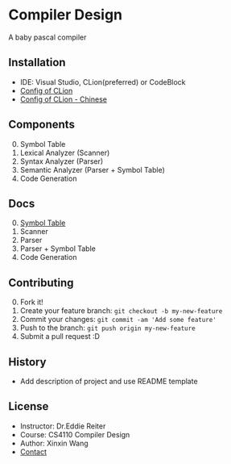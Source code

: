 # Compiler Design

A baby pascal compiler

## Installation

+ IDE: Visual Studio, CLion(preferred) or CodeBlock
+ [Config of CLion](http://stackoverflow.com/questions/33267305/how-to-setup-clion-for-compile-and-run)
+ [Config of CLion - Chinese](http://blog.csdn.net/shouwangzhelv/article/details/54919235)

## Components

0. Symbol Table
1. Lexical Analyzer (Scanner)
2. Syntax Analyzer  (Parser)
3. Semantic Analyzer (Parser + Symbol Table)
4. Code Generation 

## Docs

0. [Symbol Table](./demos/symbol-table-demo/SymTable.md)
1. Scanner
2. Parser
3. Parser + Symbol Table
4. Code Generation 

## Contributing

0. Fork it!
1. Create your feature branch: `git checkout -b my-new-feature`
2. Commit your changes: `git commit -am 'Add some feature'`
3. Push to the branch: `git push origin my-new-feature`
4. Submit a pull request :D

## History

+ Add description of project and use README template

## License

+ Instructor: Dr.Eddie Reiter
+ Course: CS4110 Compiler Design
+ Author: Xinxin Wang
+ [Contact](mwangxx@gmail.com)